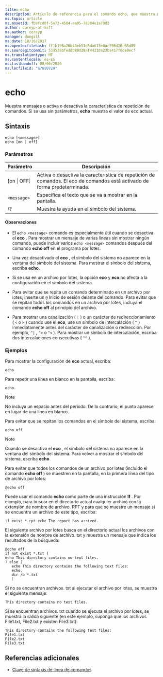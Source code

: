 ```yaml
---
title: echo
description: Artículo de referencia para el comando echo, que muestra mensajes o activa o desactiva la característica de repetición de comandos.
ms.topic: article
ms.assetid: fb9fcd0f-5e73-4504-aa95-78204e1a79d3
author: coreyp-at-msft
ms.author: coreyp
manager: dongill
ms.date: 10/16/2017
ms.openlocfilehash: ff1b196a26b43eb51d5da613e0ac596d26c65d05
ms.sourcegitcommit: 53d526bfeddb89d28af44210a23ba417f6ce0ecf
ms.translationtype: MT
ms.contentlocale: es-ES
ms.lasthandoff: 08/06/2020
ms.locfileid: "87890729"
---
```

# <a name="echo"></a>echo

Muestra mensajes o activa o desactiva la característica de repetición de comandos. Si se usa sin parámetros, **echo** muestra el valor de eco actual.

## <a name="syntax"></a>Sintaxis

```
echo [<message>]
echo [on | off]
```

### <a name="parameters"></a>Parámetros

| Parámetro | Descripción |
| --------- | ----------- |
| [on \| OFF] | Activa o desactiva la característica de repetición de comandos. El eco de comandos está activado de forma predeterminada. |
| `<message>` | Especifica el texto que se va a mostrar en la pantalla. |
| /? | Muestra la ayuda en el símbolo del sistema. |

#### <a name="remarks"></a>Observaciones

- El `echo <message>` comando es especialmente útil cuando se desactiva el **eco** . Para mostrar un mensaje de varias líneas sin mostrar ningún comando, puede incluir varios `echo <message>` comandos después del comando **echo off** en el programa por lotes.

- Una vez desactivado el **eco** , el símbolo del sistema no aparece en la ventana del símbolo del sistema. Para mostrar el símbolo del sistema, escriba **echo.**

- Si se usa en un archivo por lotes, la opción **eco** y **eco** no afecta a la configuración en el símbolo del sistema.

- Para evitar que se repita un comando determinado en un archivo por lotes, inserte un `@` Inicio de sesión delante del comando. Para evitar que se repitan todos los comandos en un archivo por lotes, incluya el comando **echo off** al principio del archivo.

- Para mostrar una canalización ( `|` ) o un carácter de redireccionamiento ( `<` o `>` ) cuando use el **eco**, use un símbolo de intercalación ( `^` ) inmediatamente antes del carácter de canalización o redirección. Por ejemplo, `^|` , `^>` o `^<` ). Para mostrar un símbolo de intercalación, escriba dos intercalaciones consecutivas ( `^^` ).

### <a name="examples"></a>Ejemplos

Para mostrar la configuración de **eco** actual, escriba:

```
echo
```

Para repetir una línea en blanco en la pantalla, escriba:

```
echo.
```

> [!NOTE]
> No incluya un espacio antes del período. De lo contrario, el punto aparece en lugar de una línea en blanco.

Para evitar que se repitan los comandos en el símbolo del sistema, escriba:

```
echo off
```

> [!NOTE]
> Cuando se desactiva el **eco** , el símbolo del sistema no aparece en la ventana del símbolo del sistema. Para volver a mostrar el símbolo del sistema, escriba **echo**.

Para evitar que todos los comandos de un archivo por lotes (incluido el comando **echo off** ) se muestren en la pantalla, en la primera línea del tipo de archivo por lotes:

```
@echo off
```

Puede usar el comando **echo** como parte de una instrucción **If** . Por ejemplo, para buscar en el directorio actual cualquier archivo con la extensión de nombre de archivo. RPT y para que se muestre un mensaje si se encuentra un archivo de este tipo, escriba:

```
if exist *.rpt echo The report has arrived.
```

El siguiente archivo por lotes busca en el directorio actual los archivos con la extensión de nombre de archivo. txt y muestra un mensaje que indica los resultados de la búsqueda:

```
@echo off
if not exist *.txt (
echo This directory contains no text files.
) else (
   echo This directory contains the following text files:
   echo.
   dir /b *.txt
   )
```

Si no se encuentran archivos. txt al ejecutar el archivo por lotes, se muestra el siguiente mensaje:

```
This directory contains no text files.
```

Si se encuentran archivos. txt cuando se ejecuta el archivo por lotes, se muestra la salida siguiente (en este ejemplo, suponga que los archivos File1.txt, File2.txt y existen File3.txt):

```
This directory contains the following text files:
File1.txt
File2.txt
File3.txt
```

## <a name="additional-references"></a>Referencias adicionales

- [Clave de sintaxis de línea de comandos](command-line-syntax-key.md)
